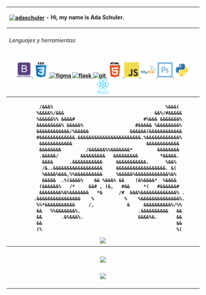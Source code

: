 <table align='center'>
 <tr>
  <th align='center'>
   


<p align="left">
<a href="https://linkedin.com/in/adaschuler" target="blank"><img align="center" src="https://raw.githubusercontent.com/rahuldkjain/github-profile-readme-generator/master/src/images/icons/Social/linked-in-alt.svg" alt="adaschuler" height="30" width="40" /></a> - Hi, my name is Ada Schuler. 
</p>
   </th>
    </tr>
 <tr>
  <th align='center'>
<h6 align="left">Lenguajes y herramientas:</h6></br>
<a href="https://getbootstrap.com" target="_blank"> <img src="https://raw.githubusercontent.com/devicons/devicon/master/icons/bootstrap/bootstrap-plain-wordmark.svg" alt="bootstrap" width="40" height="40"/> </a> <a href="https://www.w3schools.com/css/" target="_blank"> <img src="https://raw.githubusercontent.com/devicons/devicon/master/icons/css3/css3-original-wordmark.svg" alt="css3" width="40" height="40"/> </a> <a href="https://www.figma.com/" target="_blank"> <img src="https://www.vectorlogo.zone/logos/figma/figma-icon.svg" alt="figma" width="40" height="40"/> </a> <a href="https://flask.palletsprojects.com/" target="_blank"> <img src="https://www.vectorlogo.zone/logos/pocoo_flask/pocoo_flask-icon.svg" alt="flask" width="40" height="40"/> </a> <a href="https://git-scm.com/" target="_blank"> <img src="https://www.vectorlogo.zone/logos/git-scm/git-scm-icon.svg" alt="git" width="40" height="40"/> </a> <a href="https://www.w3.org/html/" target="_blank"> <img src="https://raw.githubusercontent.com/devicons/devicon/master/icons/html5/html5-original-wordmark.svg" alt="html5" width="40" height="40"/> </a> <a href="https://developer.mozilla.org/en-US/docs/Web/JavaScript" target="_blank"> <img src="https://raw.githubusercontent.com/devicons/devicon/master/icons/javascript/javascript-original.svg" alt="javascript" width="40" height="40"/> </a> <a href="https://www.mysql.com/" target="_blank"> <img src="https://raw.githubusercontent.com/devicons/devicon/master/icons/mysql/mysql-original-wordmark.svg" alt="mysql" width="40" height="40"/> </a> <a href="https://www.photoshop.com/en" target="_blank"> <img src="https://raw.githubusercontent.com/devicons/devicon/master/icons/photoshop/photoshop-line.svg" alt="photoshop" width="40" height="40"/> </a> <a href="https://www.python.org" target="_blank"> <img src="https://raw.githubusercontent.com/devicons/devicon/master/icons/python/python-original.svg" alt="python" width="40" height="40"/> </a> <a href="https://reactjs.org/" target="_blank"> <img src="https://raw.githubusercontent.com/devicons/devicon/master/icons/react/react-original-wordmark.svg" alt="react" width="40" height="40"/> </a> 
  </th>
 </tr>
  <tr>
  <th align='center'>
                                                                          
                                                                                                                              
               /&&&%                                         %&&&(              
              %&&&&%/&&&                                 &&%/#&&&&&             
              %&&&&&%% &&&&#                         #%&&& &&&&&&&%             
              &&&&&&&&&% &&&&&%                   #&&&&& %&&&&&&&&%             
              &&&&&&&&&&&&/%&&&&&               &&&&&&(&&&&&&&&&&&&             
              #&&&&&&&&&&&&&.&&&&&&&&&&&&&&&&&&&&&&&.%&&&&&&&&&&&&%             
               &&&&&&&&&&&&                           &&&&&&&&&&&&              
               &&&&&&&&         /&&&&&&%%&&&&&&&*         &&&&&&&&              
               .&&&&&/        &&&&&&&&&   &&&&&&&&&        *&&&&&.              
                &&&&      .&&&&&&&&&&&     &&&&&&&&&&&.      %&&%               
                /&..&&&&&&&&&&&&&&&&&&     &&&&&&&&&&&&&&&&&&. &(               
                %&&&&%&&&,%%&&&&&&&&&&     %&&&&&%&&&&&&&&&&&&%&%               
                &&&&&  .%(&&&&%    && %&&&% &&    (&%&&&&*  %&&&&            
               (&&&&&&%   /*     &&# , (&,   #&&     *(   #&&&&&&#            
               &&&&&&&&%&%&&&&&&&   *&      /#  &&&%&&&&&&&&&&&&&% .         
             .&&&&&&&&&&&&&&&&    %           %    %&&&&&&&&&&&&&&%.            
              %%*&&&&&&&&&&&     /,            &     &&&&&&&&&&%/%%             
              &&   %%&&&&&&&%.                     .&&&&&&&&&&   &&           
              &&       .&%&&&%.                    &&&&%&.       &&             
              &&                                                 &&             
              (%                                                 %(             
<!--
Mensaje typing
https://github.com/DenverCoder1/readme-typing-svg
![Typing SVG](https://readme-typing-svg.herokuapp.com?color=FF00FF&multiline=true&height=120&lines=W+E+L+C+O+M+E+<3)
-->
<img src="https://readme-typing-svg.herokuapp.com?color=FF00FF&multiline=true&height=120&lines=W+E+L+C+O+M+E+<3"/>

   
    
  </tr>
<tr>
  <th align='center'>

   <h3 align='center'>
<img src="https://github-readme-stats.vercel.app/api?username=adaschuler&show_icons=true&theme=tokyonight"/>
   </h3>
   <h3 align='center'>
<img src="https://github-readme-stats.vercel.app/api/top-langs/?username=adaschuler&layout=compact"/>
   </h3>
  </th>
 </tr>
</table>  

<!--
**adaschuler/adaschuler** is a ✨ _special_ ✨ repository because its `README.md` (this file) appears on your GitHub profile.

![Ada's GitHub stats](https://github-readme-stats.vercel.app/api?username=adaschuler&show_icons=true&theme=tokyonight)
![Top Langs](https://github-readme-stats.vercel.app/api/top-langs/?username=adaschuler&layout=compact)

Here are some ideas to get you started:

- 🔭 I’m currently working on ...
- 🌱 I’m currently learning ...
- 👯 I’m looking to collaborate on ...
- 🤔 I’m looking for help with ...
- 💬 Ask me about ...
- 📫 How to reach me: ...
- 😄 Pronouns: ...
- ⚡ Fun fact: ...
-->
